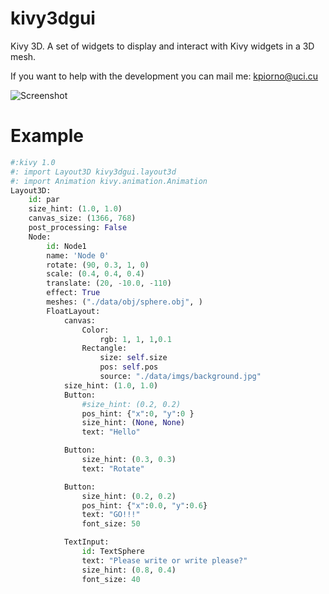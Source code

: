 # kivy3dgui

Kivy 3D. A set of widgets to display and interact with Kivy widgets in a 3D mesh.

If you want to help with the development you can mail me: kpiorno@uci.cu

![Screenshot](https://github.com/kpiorno/kivy3dgui/blob/master/screenshots/screenshot1.jpg "Screenshot")

# Example
```python
#:kivy 1.0
#: import Layout3D kivy3dgui.layout3d
#: import Animation kivy.animation.Animation
Layout3D:
    id: par
    size_hint: (1.0, 1.0)
    canvas_size: (1366, 768)
    post_processing: False
    Node:
        id: Node1
        name: 'Node 0'
        rotate: (90, 0.3, 1, 0)
        scale: (0.4, 0.4, 0.4)
        translate: (20, -10.0, -110)
        effect: True
        meshes: ("./data/obj/sphere.obj", )
        FloatLayout:
            canvas:
                Color:
                    rgb: 1, 1, 1,0.1
                Rectangle:
                    size: self.size
                    pos: self.pos
                    source: "./data/imgs/background.jpg"
            size_hint: (1.0, 1.0)
            Button:
                #size_hint: (0.2, 0.2)
                pos_hint: {"x":0, "y":0 }
                size_hint: (None, None)
                text: "Hello"

            Button:
                size_hint: (0.3, 0.3)
                text: "Rotate"

            Button:
                size_hint: (0.2, 0.2)
                pos_hint: {"x":0.0, "y":0.6}
                text: "GO!!!"
                font_size: 50

            TextInput:
                id: TextSphere
                text: "Please write or write please?"
                size_hint: (0.8, 0.4)
                font_size: 40
```
